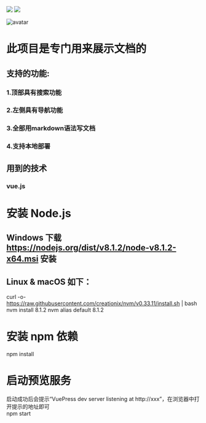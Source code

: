 ![](https://img.shields.io/npm/v/drone.svg) ![](https://img.shields.io/badge/language-markdown-Red.svg)

![avatar](https://raw.githubusercontent.com/Jackson0714/BirdDoc/master/BirdDoc.png)

# 此项目是专门用来展示文档的
## 支持的功能:
### 1.顶部具有搜索功能
### 2.左侧具有导航功能
### 3.全部用markdown语法写文档
### 4.支持本地部署

## 用到的技术
### vue.js


# 安装 Node.js
## Windows 下载 https://nodejs.org/dist/v8.1.2/node-v8.1.2-x64.msi 安装
## Linux & macOS 如下：
curl -o- https://raw.githubusercontent.com/creationix/nvm/v0.33.11/install.sh | bash
nvm install 8.1.2
nvm alias default 8.1.2

# 安装 npm 依赖
npm install

# 启动预览服务
启动成功后会提示“VuePress dev server listening at http://xxx”，在浏览器中打开提示的地址即可   
npm start
